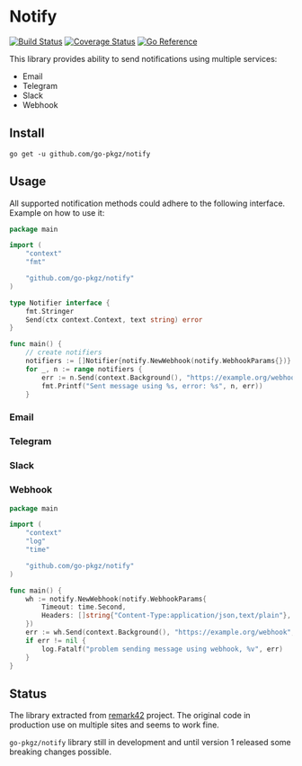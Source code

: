 # Notify

[![Build Status](https://github.com/go-pkgz/notify/workflows/build/badge.svg)](https://github.com/go-pkgz/notify/actions) [![Coverage Status](https://coveralls.io/repos/github/go-pkgz/notify/badge.svg?branch=master)](https://coveralls.io/github/go-pkgz/notify?branch=master) [![Go Reference](https://pkg.go.dev/badge/github.com/go-pkgz/notify.svg)](https://pkg.go.dev/github.com/go-pkgz/notify)

This library provides ability to send notifications using multiple services:

- Email
- Telegram
- Slack
- Webhook

## Install

`go get -u github.com/go-pkgz/notify`

## Usage

All supported notification methods could adhere to the following interface. Example on how to use it:

```go
package main

import (
	"context"
	"fmt"

	"github.com/go-pkgz/notify"
)

type Notifier interface {
	fmt.Stringer
	Send(ctx context.Context, text string) error
}

func main() {
	// create notifiers
	notifiers := []Notifier{notify.NewWebhook(notify.WebhookParams{})}
	for _, n := range notifiers {
		err := n.Send(context.Background(), "https://example.org/webhook", "Hello, world!")
		fmt.Printf("Sent message using %s, error: %s", n, err))
	}
```

### Email

### Telegram

### Slack

### Webhook

```go
package main

import (
	"context"
	"log"
	"time"

	"github.com/go-pkgz/notify"
)

func main() {
	wh := notify.NewWebhook(notify.WebhookParams{
		Timeout: time.Second,                                          // optional, default is 5 seconds
		Headers: []string{"Content-Type:application/json,text/plain"}, // optional
	})
	err := wh.Send(context.Background(), "https://example.org/webhook", "Hello, World!")
	if err != nil {
		log.Fatalf("problem sending message using webhook, %v", err)
	}
}
```

## Status

The library extracted from [remark42](https://github.com/umputun/remark) project. The original code in production use on multiple sites and seems to work fine.

`go-pkgz/notify` library still in development and until version 1 released some breaking changes possible.
